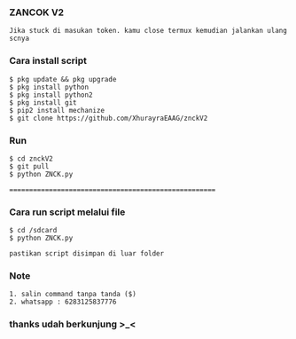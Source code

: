 ### ZANCOK V2
```
Jika stuck di masukan token. kamu close termux kemudian jalankan ulang scnya             
```
### Cara install script         
```
$ pkg update && pkg upgrade            
$ pkg install python             
$ pkg install python2           
$ pkg install git         
$ pip2 install mechanize           
$ git clone https://github.com/XhurayraEAAG/znckV2         
```
### Run 
```
$ cd znckV2          
$ git pull            
$ python ZNCK.py         
```
```
====================================================        
```
### Cara run script melalui file
```
$ cd /sdcard        
$ python ZNCK.py         

pastikan script disimpan di luar folder         
```

### Note
``` 
1. salin command tanpa tanda ($)                
2. whatsapp : 6283125837776        
```

### thanks udah berkunjung >_<     

